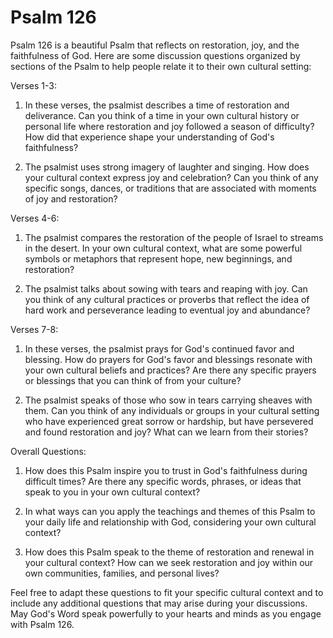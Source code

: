 # Psalm 126

Psalm 126 is a beautiful Psalm that reflects on restoration, joy, and the faithfulness of God. Here are some discussion questions organized by sections of the Psalm to help people relate it to their own cultural setting:

Verses 1-3:

1. In these verses, the psalmist describes a time of restoration and deliverance. Can you think of a time in your own cultural history or personal life where restoration and joy followed a season of difficulty? How did that experience shape your understanding of God's faithfulness?

2. The psalmist uses strong imagery of laughter and singing. How does your cultural context express joy and celebration? Can you think of any specific songs, dances, or traditions that are associated with moments of joy and restoration?

Verses 4-6:

1. The psalmist compares the restoration of the people of Israel to streams in the desert. In your own cultural context, what are some powerful symbols or metaphors that represent hope, new beginnings, and restoration?

2. The psalmist talks about sowing with tears and reaping with joy. Can you think of any cultural practices or proverbs that reflect the idea of hard work and perseverance leading to eventual joy and abundance?

Verses 7-8:

1. In these verses, the psalmist prays for God's continued favor and blessing. How do prayers for God's favor and blessings resonate with your own cultural beliefs and practices? Are there any specific prayers or blessings that you can think of from your culture?

2. The psalmist speaks of those who sow in tears carrying sheaves with them. Can you think of any individuals or groups in your cultural setting who have experienced great sorrow or hardship, but have persevered and found restoration and joy? What can we learn from their stories?

Overall Questions:

1. How does this Psalm inspire you to trust in God's faithfulness during difficult times? Are there any specific words, phrases, or ideas that speak to you in your own cultural context?

2. In what ways can you apply the teachings and themes of this Psalm to your daily life and relationship with God, considering your own cultural context?

3. How does this Psalm speak to the theme of restoration and renewal in your cultural context? How can we seek restoration and joy within our own communities, families, and personal lives?

Feel free to adapt these questions to fit your specific cultural context and to include any additional questions that may arise during your discussions. May God's Word speak powerfully to your hearts and minds as you engage with Psalm 126.